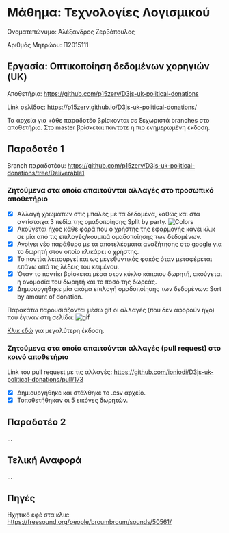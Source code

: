 # Μάθημα: Τεχνολογίες Λογισμικού

Ονοματεπώνυμο: Αλέξανδρος Ζερβόπουλος

Αριθμός Μητρώου: Π2015111

## Εργασία: Οπτικοποίηση δεδομένων χορηγιών (UK)

Αποθετήριο: https://github.com/p15zerv/D3js-uk-political-donations

Link σελίδας: https://p15zerv.github.io/D3js-uk-political-donations/

Τα αρχεία για κάθε παραδοτέο βρίσκονται σε ξεχωριστά branches στο αποθετήριο. Στο master βρίσκεται πάντοτε η πιο ενημερωμένη έκδοση.

## Παραδοτέο 1

Branch παραδοτέου: https://github.com/p15zerv/D3js-uk-political-donations/tree/Deliverable1

### Ζητούμενα στα οποία απαιτούνται αλλαγές στο προσωπικό αποθετήριο

- [x] Αλλαγή χρωμάτων στις μπάλες με τα δεδομένα, καθώς και στα αντίστοιχα 3 πεδία της ομαδοποίησης Split by party.
![Colors](https://user-images.githubusercontent.com/22644005/37419603-7eb47312-27bd-11e8-9941-b384f241f3a8.png)
- [x] Ακούγεται ήχος κάθε φορά που ο χρήστης της εφαρμογής κάνει κλικ σε μία από τις επιλογές/κουμπιά ομαδοποίησης των δεδομένων.
- [x] Ανοίγει νέο παράθυρο με τα αποτελέσματα αναζήτησης στο google για το δωρητή στον οποίο κλικάρει ο χρήστης.
- [x] Το ποντίκι λειτουργεί και ως μεγεθυντικός φακός όταν μεταφέρεται επάνω από τις λέξεις του κειμένου.
- [x] Όταν το ποντίκι βρίσκεται μέσα στον κύκλο κάποιου δωρητή, ακούγεται η ονομασία του δωρητή και το ποσό της δωρεάς.
- [x] Δημιουργήθηκε μία ακόμα επιλογή ομαδοποίησης των δεδομένων: Sort by amount of donation.

Παρακάτω παρουσιάζονται μέσω gif οι αλλαγές (που δεν αφορούν ήχο) που έγιναν στη σελίδα:
![gif](https://thumbs.gfycat.com/WanMeagerBaleenwhale.webp)

[Κλικ εδώ](https://giant.gfycat.com/WanMeagerBaleenwhale.webm) για μεγαλύτερη έκδοση.

### Ζητούμενα στα οποία απαιτούνται αλλαγές (pull request) στο κοινό αποθετήριο

Link του pull request με τις αλλαγές: https://github.com/ioniodi/D3js-uk-political-donations/pull/173

- [x] Δημιουργήθηκε και στάλθηκε το .csv αρχείο.
- [x] Τοποθετήθηκαν οι 5 εικόνες δωρητών.

## Παραδοτέο 2

...

## Τελική Αναφορά

...

## Πηγές

Ηχητικό εφέ στα κλικ: https://freesound.org/people/broumbroum/sounds/50561/
